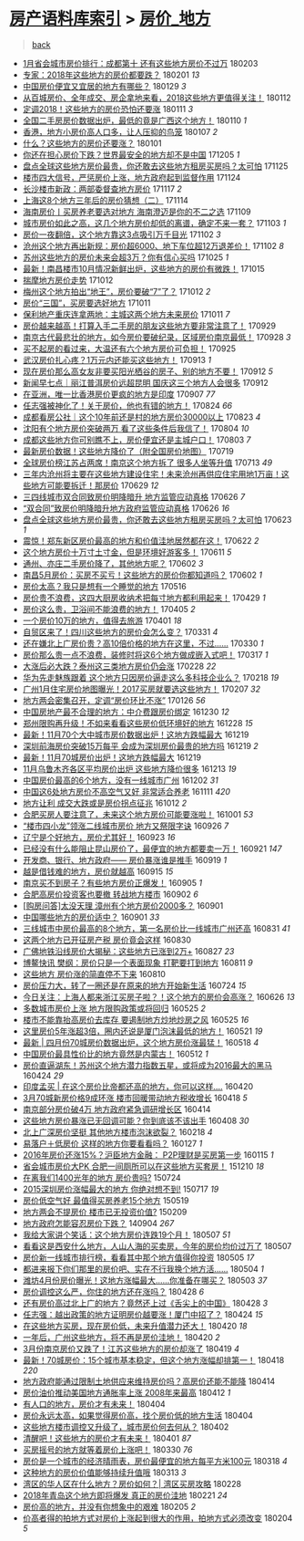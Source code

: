 [房产语料库索引](../../README.md)  > [房价_地方](房价_地方.md)
====
> [back](../README.md)

- [1月省会城市房价排行：成都第十 还有这些地方房价不过万](http://jkwz.applinzi.com/ittc/7065873705995863056.html#1%E6%9C%88%E7%9C%81%E4%BC%9A%E5%9F%8E%E5%B8%82%E6%88%BF%E4%BB%B7%E6%8E%92%E8%A1%8C%EF%BC%9A%E6%88%90%E9%83%BD%E7%AC%AC%E5%8D%81+%E8%BF%98%E6%9C%89%E8%BF%99%E4%BA%9B%E5%9C%B0%E6%96%B9%E6%88%BF%E4%BB%B7%E4%B8%8D%E8%BF%87%E4%B8%87) 180203  
- [专家：2018年这些地方的房价都要跌？](http://jkwz.applinzi.com/ittc/7065078870988817419.html#%E4%B8%93%E5%AE%B6%EF%BC%9A2018%E5%B9%B4%E8%BF%99%E4%BA%9B%E5%9C%B0%E6%96%B9%E7%9A%84%E6%88%BF%E4%BB%B7%E9%83%BD%E8%A6%81%E8%B7%8C%EF%BC%9F) 180201 *13* 
- [中国房价便宜又宜居的地方有哪些？](http://jkwz.applinzi.com/ittc/7064029079152362503.html#%E4%B8%AD%E5%9B%BD%E6%88%BF%E4%BB%B7%E4%BE%BF%E5%AE%9C%E5%8F%88%E5%AE%9C%E5%B1%85%E7%9A%84%E5%9C%B0%E6%96%B9%E6%9C%89%E5%93%AA%E4%BA%9B%EF%BC%9F) 180129 *3* 
- [从百城房价、全年成交、房企拿地来看，2018这些地方更值得关注！](http://jkwz.applinzi.com/ittc/7057750025017230343.html#%E4%BB%8E%E7%99%BE%E5%9F%8E%E6%88%BF%E4%BB%B7%E3%80%81%E5%85%A8%E5%B9%B4%E6%88%90%E4%BA%A4%E3%80%81%E6%88%BF%E4%BC%81%E6%8B%BF%E5%9C%B0%E6%9D%A5%E7%9C%8B%EF%BC%8C2018%E8%BF%99%E4%BA%9B%E5%9C%B0%E6%96%B9%E6%9B%B4%E5%80%BC%E5%BE%97%E5%85%B3%E6%B3%A8%EF%BC%81) 180112  
- [定调2018！这些地方的房价恐怕还要涨](http://jkwz.applinzi.com/ittc/7057341508875715601.html#%E5%AE%9A%E8%B0%832018%EF%BC%81%E8%BF%99%E4%BA%9B%E5%9C%B0%E6%96%B9%E7%9A%84%E6%88%BF%E4%BB%B7%E6%81%90%E6%80%95%E8%BF%98%E8%A6%81%E6%B6%A8) 180111 *3* 
- [全国二手房房价数据出炉，最低的竟是广西这个地方！](http://jkwz.applinzi.com/ittc/7057006952263975946.html#%E5%85%A8%E5%9B%BD%E4%BA%8C%E6%89%8B%E6%88%BF%E6%88%BF%E4%BB%B7%E6%95%B0%E6%8D%AE%E5%87%BA%E7%82%89%EF%BC%8C%E6%9C%80%E4%BD%8E%E7%9A%84%E7%AB%9F%E6%98%AF%E5%B9%BF%E8%A5%BF%E8%BF%99%E4%B8%AA%E5%9C%B0%E6%96%B9%EF%BC%81) 180110 *1* 
- [香港，地方小房价高人口多，让人压抑的鸟笼](http://jkwz.applinzi.com/ittc/7055932961688388624.html#%E9%A6%99%E6%B8%AF%EF%BC%8C%E5%9C%B0%E6%96%B9%E5%B0%8F%E6%88%BF%E4%BB%B7%E9%AB%98%E4%BA%BA%E5%8F%A3%E5%A4%9A%EF%BC%8C%E8%AE%A9%E4%BA%BA%E5%8E%8B%E6%8A%91%E7%9A%84%E9%B8%9F%E7%AC%BC) 180107 *2* 
- [什么？这些地方的房价还要涨？](http://jkwz.applinzi.com/ittc/7053722005713454086.html#%E4%BB%80%E4%B9%88%EF%BC%9F%E8%BF%99%E4%BA%9B%E5%9C%B0%E6%96%B9%E7%9A%84%E6%88%BF%E4%BB%B7%E8%BF%98%E8%A6%81%E6%B6%A8%EF%BC%9F) 180101  
- [你还在担心房价下跌？世界最安全的地方却不是中国](http://jkwz.applinzi.com/ittc/7043631024230106128.html#%E4%BD%A0%E8%BF%98%E5%9C%A8%E6%8B%85%E5%BF%83%E6%88%BF%E4%BB%B7%E4%B8%8B%E8%B7%8C%EF%BC%9F%E4%B8%96%E7%95%8C%E6%9C%80%E5%AE%89%E5%85%A8%E7%9A%84%E5%9C%B0%E6%96%B9%E5%8D%B4%E4%B8%8D%E6%98%AF%E4%B8%AD%E5%9B%BD) 171205 *1* 
- [盘点全球这些地方房价最贵，你还敢去这些地方租房买房吗？太可怕](http://jkwz.applinzi.com/ittc/7039811366741869584.html#%E7%9B%98%E7%82%B9%E5%85%A8%E7%90%83%E8%BF%99%E4%BA%9B%E5%9C%B0%E6%96%B9%E6%88%BF%E4%BB%B7%E6%9C%80%E8%B4%B5%EF%BC%8C%E4%BD%A0%E8%BF%98%E6%95%A2%E5%8E%BB%E8%BF%99%E4%BA%9B%E5%9C%B0%E6%96%B9%E7%A7%9F%E6%88%BF%E4%B9%B0%E6%88%BF%E5%90%97%EF%BC%9F%E5%A4%AA%E5%8F%AF%E6%80%95) 171125  
- [楼市四大信号，严惩房价上涨，地方政府起到监督作用](http://jkwz.applinzi.com/ittc/7039562571932238865.html#%E6%A5%BC%E5%B8%82%E5%9B%9B%E5%A4%A7%E4%BF%A1%E5%8F%B7%EF%BC%8C%E4%B8%A5%E6%83%A9%E6%88%BF%E4%BB%B7%E4%B8%8A%E6%B6%A8%EF%BC%8C%E5%9C%B0%E6%96%B9%E6%94%BF%E5%BA%9C%E8%B5%B7%E5%88%B0%E7%9B%91%E7%9D%A3%E4%BD%9C%E7%94%A8) 171124  
- [长沙楼市新政：两部委督查地方房价](http://jkwz.applinzi.com/ittc/7036895056701686801.html#%E9%95%BF%E6%B2%99%E6%A5%BC%E5%B8%82%E6%96%B0%E6%94%BF%EF%BC%9A%E4%B8%A4%E9%83%A8%E5%A7%94%E7%9D%A3%E6%9F%A5%E5%9C%B0%E6%96%B9%E6%88%BF%E4%BB%B7) 171117 *2* 
- [上海这8个地方三年后的房价猜想（二）](http://jkwz.applinzi.com/ittc/7035779472496788496.html#%E4%B8%8A%E6%B5%B7%E8%BF%998%E4%B8%AA%E5%9C%B0%E6%96%B9%E4%B8%89%E5%B9%B4%E5%90%8E%E7%9A%84%E6%88%BF%E4%BB%B7%E7%8C%9C%E6%83%B3%EF%BC%88%E4%BA%8C%EF%BC%89) 171114  
- [海南房价丨买房养老要选对地方 海南澄迈是你的不二之选](http://jkwz.applinzi.com/ittc/7033868891070137360.html#%E6%B5%B7%E5%8D%97%E6%88%BF%E4%BB%B7%E4%B8%A8%E4%B9%B0%E6%88%BF%E5%85%BB%E8%80%81%E8%A6%81%E9%80%89%E5%AF%B9%E5%9C%B0%E6%96%B9+%E6%B5%B7%E5%8D%97%E6%BE%84%E8%BF%88%E6%98%AF%E4%BD%A0%E7%9A%84%E4%B8%8D%E4%BA%8C%E4%B9%8B%E9%80%89) 171109  
- [城市房价如此之高，这几个地方房价却低的离谱，确定不来一套？](http://jkwz.applinzi.com/ittc/7031641276473148433.html#%E5%9F%8E%E5%B8%82%E6%88%BF%E4%BB%B7%E5%A6%82%E6%AD%A4%E4%B9%8B%E9%AB%98%EF%BC%8C%E8%BF%99%E5%87%A0%E4%B8%AA%E5%9C%B0%E6%96%B9%E6%88%BF%E4%BB%B7%E5%8D%B4%E4%BD%8E%E7%9A%84%E7%A6%BB%E8%B0%B1%EF%BC%8C%E7%A1%AE%E5%AE%9A%E4%B8%8D%E6%9D%A5%E4%B8%80%E5%A5%97%EF%BC%9F) 171103 *1* 
- [房价一夜翻倍，这个地方靠这3点吸引万千目光](http://jkwz.applinzi.com/ittc/7030639726900544528.html#%E6%88%BF%E4%BB%B7%E4%B8%80%E5%A4%9C%E7%BF%BB%E5%80%8D%EF%BC%8C%E8%BF%99%E4%B8%AA%E5%9C%B0%E6%96%B9%E9%9D%A0%E8%BF%993%E7%82%B9%E5%90%B8%E5%BC%95%E4%B8%87%E5%8D%83%E7%9B%AE%E5%85%89) 171102 *3* 
- [沧州这个地方再出新规：房价超6000、地下车位超12万退差价！](http://jkwz.applinzi.com/ittc/7031246582694020113.html#%E6%B2%A7%E5%B7%9E%E8%BF%99%E4%B8%AA%E5%9C%B0%E6%96%B9%E5%86%8D%E5%87%BA%E6%96%B0%E8%A7%84%EF%BC%9A%E6%88%BF%E4%BB%B7%E8%B6%856000%E3%80%81%E5%9C%B0%E4%B8%8B%E8%BD%A6%E4%BD%8D%E8%B6%8512%E4%B8%87%E9%80%80%E5%B7%AE%E4%BB%B7%EF%BC%81) 171102 *8* 
- [苏州这些地方的房价未来会超3万？你有信心买吗](http://jkwz.applinzi.com/ittc/7028345623760339985.html#%E8%8B%8F%E5%B7%9E%E8%BF%99%E4%BA%9B%E5%9C%B0%E6%96%B9%E7%9A%84%E6%88%BF%E4%BB%B7%E6%9C%AA%E6%9D%A5%E4%BC%9A%E8%B6%853%E4%B8%87%EF%BC%9F%E4%BD%A0%E6%9C%89%E4%BF%A1%E5%BF%83%E4%B9%B0%E5%90%97) 171025 *1* 
- [最新！南昌楼市10月情况新鲜出炉，这些地方的房价有微跌！](http://jkwz.applinzi.com/ittc/7024716283168424976.html#%E6%9C%80%E6%96%B0%EF%BC%81%E5%8D%97%E6%98%8C%E6%A5%BC%E5%B8%8210%E6%9C%88%E6%83%85%E5%86%B5%E6%96%B0%E9%B2%9C%E5%87%BA%E7%82%89%EF%BC%8C%E8%BF%99%E4%BA%9B%E5%9C%B0%E6%96%B9%E7%9A%84%E6%88%BF%E4%BB%B7%E6%9C%89%E5%BE%AE%E8%B7%8C%EF%BC%81) 171015  
- [揣摩地方房价走势](http://jkwz.applinzi.com/ittc/7023687768545428496.html#%E6%8F%A3%E6%91%A9%E5%9C%B0%E6%96%B9%E6%88%BF%E4%BB%B7%E8%B5%B0%E5%8A%BF) 171012  
- [梅州这个地方拍出“地王”，房价要破“7”了？](http://jkwz.applinzi.com/ittc/7023468667948499985.html#%E6%A2%85%E5%B7%9E%E8%BF%99%E4%B8%AA%E5%9C%B0%E6%96%B9%E6%8B%8D%E5%87%BA%E2%80%9C%E5%9C%B0%E7%8E%8B%E2%80%9D%EF%BC%8C%E6%88%BF%E4%BB%B7%E8%A6%81%E7%A0%B4%E2%80%9C7%E2%80%9D%E4%BA%86%EF%BC%9F) 171012 *2* 
- [房价“三国”，买房要选好地方](http://jkwz.applinzi.com/ittc/7023196616570438672.html#%E6%88%BF%E4%BB%B7%E2%80%9C%E4%B8%89%E5%9B%BD%E2%80%9D%EF%BC%8C%E4%B9%B0%E6%88%BF%E8%A6%81%E9%80%89%E5%A5%BD%E5%9C%B0%E6%96%B9) 171011  
- [保利地产重庆连拿两地：主城这两个地方未来房价](http://jkwz.applinzi.com/ittc/7023114698109748241.html#%E4%BF%9D%E5%88%A9%E5%9C%B0%E4%BA%A7%E9%87%8D%E5%BA%86%E8%BF%9E%E6%8B%BF%E4%B8%A4%E5%9C%B0%EF%BC%9A%E4%B8%BB%E5%9F%8E%E8%BF%99%E4%B8%A4%E4%B8%AA%E5%9C%B0%E6%96%B9%E6%9C%AA%E6%9D%A5%E6%88%BF%E4%BB%B7) 171011 *7* 
- [房价越来越高！打算入手二手房的朋友这些地方要非常注意了！](http://jkwz.applinzi.com/ittc/7018787252896007185.html#%E6%88%BF%E4%BB%B7%E8%B6%8A%E6%9D%A5%E8%B6%8A%E9%AB%98%EF%BC%81%E6%89%93%E7%AE%97%E5%85%A5%E6%89%8B%E4%BA%8C%E6%89%8B%E6%88%BF%E7%9A%84%E6%9C%8B%E5%8F%8B%E8%BF%99%E4%BA%9B%E5%9C%B0%E6%96%B9%E8%A6%81%E9%9D%9E%E5%B8%B8%E6%B3%A8%E6%84%8F%E4%BA%86%EF%BC%81) 170929  
- [南京古代最悲壮的地方，如今房价要破纪录，区域房价南京最低！](http://jkwz.applinzi.com/ittc/7018300006476547089.html#%E5%8D%97%E4%BA%AC%E5%8F%A4%E4%BB%A3%E6%9C%80%E6%82%B2%E5%A3%AE%E7%9A%84%E5%9C%B0%E6%96%B9%EF%BC%8C%E5%A6%82%E4%BB%8A%E6%88%BF%E4%BB%B7%E8%A6%81%E7%A0%B4%E7%BA%AA%E5%BD%95%EF%BC%8C%E5%8C%BA%E5%9F%9F%E6%88%BF%E4%BB%B7%E5%8D%97%E4%BA%AC%E6%9C%80%E4%BD%8E%EF%BC%81) 170928 *3* 
- [买不起房的看过来，大温还有六个地方房价可负担！](http://jkwz.applinzi.com/ittc/7017203257603261457.html#%E4%B9%B0%E4%B8%8D%E8%B5%B7%E6%88%BF%E7%9A%84%E7%9C%8B%E8%BF%87%E6%9D%A5%EF%BC%8C%E5%A4%A7%E6%B8%A9%E8%BF%98%E6%9C%89%E5%85%AD%E4%B8%AA%E5%9C%B0%E6%96%B9%E6%88%BF%E4%BB%B7%E5%8F%AF%E8%B4%9F%E6%8B%85%EF%BC%81) 170925  
- [武汉房价扎心疼？1万元内还能买这些地方！](http://jkwz.applinzi.com/ittc/7012773742105854736.html#%E6%AD%A6%E6%B1%89%E6%88%BF%E4%BB%B7%E6%89%8E%E5%BF%83%E7%96%BC%EF%BC%9F1%E4%B8%87%E5%85%83%E5%86%85%E8%BF%98%E8%83%BD%E4%B9%B0%E8%BF%99%E4%BA%9B%E5%9C%B0%E6%96%B9%EF%BC%81) 170913 *1* 
- [现在房价那么高女友非要买阳光栖谷的房子、别的地方不要！](http://jkwz.applinzi.com/ittc/7012381606327878672.html#%E7%8E%B0%E5%9C%A8%E6%88%BF%E4%BB%B7%E9%82%A3%E4%B9%88%E9%AB%98%E5%A5%B3%E5%8F%8B%E9%9D%9E%E8%A6%81%E4%B9%B0%E9%98%B3%E5%85%89%E6%A0%96%E8%B0%B7%E7%9A%84%E6%88%BF%E5%AD%90%E3%80%81%E5%88%AB%E7%9A%84%E5%9C%B0%E6%96%B9%E4%B8%8D%E8%A6%81%EF%BC%81) 170912 *5* 
- [新闻早七点｜丽江普洱房价远超昆明 国庆这三个地方人会很多](http://jkwz.applinzi.com/ittc/7012310622530962449.html#%E6%96%B0%E9%97%BB%E6%97%A9%E4%B8%83%E7%82%B9%EF%BD%9C%E4%B8%BD%E6%B1%9F%E6%99%AE%E6%B4%B1%E6%88%BF%E4%BB%B7%E8%BF%9C%E8%B6%85%E6%98%86%E6%98%8E+%E5%9B%BD%E5%BA%86%E8%BF%99%E4%B8%89%E4%B8%AA%E5%9C%B0%E6%96%B9%E4%BA%BA%E4%BC%9A%E5%BE%88%E5%A4%9A) 170912  
- [在亚洲，唯一比香港房价更疯的地方是印度](http://jkwz.applinzi.com/ittc/7010571700620755984.html#%E5%9C%A8%E4%BA%9A%E6%B4%B2%EF%BC%8C%E5%94%AF%E4%B8%80%E6%AF%94%E9%A6%99%E6%B8%AF%E6%88%BF%E4%BB%B7%E6%9B%B4%E7%96%AF%E7%9A%84%E5%9C%B0%E6%96%B9%E6%98%AF%E5%8D%B0%E5%BA%A6) 170907 *77* 
- [任志强被神化了！关于房价，他也有错的地方！](http://jkwz.applinzi.com/ittc/7005290682535904272.html#%E4%BB%BB%E5%BF%97%E5%BC%BA%E8%A2%AB%E7%A5%9E%E5%8C%96%E4%BA%86%EF%BC%81%E5%85%B3%E4%BA%8E%E6%88%BF%E4%BB%B7%EF%BC%8C%E4%BB%96%E4%B9%9F%E6%9C%89%E9%94%99%E7%9A%84%E5%9C%B0%E6%96%B9%EF%BC%81) 170824 *66* 
- [成都看房公社｜这个10年前还是村的地方房价30000以上](http://jkwz.applinzi.com/ittc/7004930833541235728.html#%E6%88%90%E9%83%BD%E7%9C%8B%E6%88%BF%E5%85%AC%E7%A4%BE%EF%BD%9C%E8%BF%99%E4%B8%AA10%E5%B9%B4%E5%89%8D%E8%BF%98%E6%98%AF%E6%9D%91%E7%9A%84%E5%9C%B0%E6%96%B9%E6%88%BF%E4%BB%B730000%E4%BB%A5%E4%B8%8A) 170823 *4* 
- [沈阳有个地方房价突破两万 看了这些条件后我信了！](http://jkwz.applinzi.com/ittc/6997884701011084304.html#%E6%B2%88%E9%98%B3%E6%9C%89%E4%B8%AA%E5%9C%B0%E6%96%B9%E6%88%BF%E4%BB%B7%E7%AA%81%E7%A0%B4%E4%B8%A4%E4%B8%87+%E7%9C%8B%E4%BA%86%E8%BF%99%E4%BA%9B%E6%9D%A1%E4%BB%B6%E5%90%8E%E6%88%91%E4%BF%A1%E4%BA%86%EF%BC%81) 170804 *10* 
- [成都这些地方你可别瞧不上，房价便宜还是主城户口！](http://jkwz.applinzi.com/ittc/6997603836867642384.html#%E6%88%90%E9%83%BD%E8%BF%99%E4%BA%9B%E5%9C%B0%E6%96%B9%E4%BD%A0%E5%8F%AF%E5%88%AB%E7%9E%A7%E4%B8%8D%E4%B8%8A%EF%BC%8C%E6%88%BF%E4%BB%B7%E4%BE%BF%E5%AE%9C%E8%BF%98%E6%98%AF%E4%B8%BB%E5%9F%8E%E6%88%B7%E5%8F%A3%EF%BC%81) 170803 *7* 
- [最新房价数据！这些地方降价了（附全国房价地图）](http://jkwz.applinzi.com/ittc/6992014918805881873.html#%E6%9C%80%E6%96%B0%E6%88%BF%E4%BB%B7%E6%95%B0%E6%8D%AE%EF%BC%81%E8%BF%99%E4%BA%9B%E5%9C%B0%E6%96%B9%E9%99%8D%E4%BB%B7%E4%BA%86%EF%BC%88%E9%99%84%E5%85%A8%E5%9B%BD%E6%88%BF%E4%BB%B7%E5%9C%B0%E5%9B%BE%EF%BC%89) 170719  
- [全球房价榜江苏占两席！南京这个地方拆了 很多人坐等升值](http://jkwz.applinzi.com/ittc/6989706736972596240.html#%E5%85%A8%E7%90%83%E6%88%BF%E4%BB%B7%E6%A6%9C%E6%B1%9F%E8%8B%8F%E5%8D%A0%E4%B8%A4%E5%B8%AD%EF%BC%81%E5%8D%97%E4%BA%AC%E8%BF%99%E4%B8%AA%E5%9C%B0%E6%96%B9%E6%8B%86%E4%BA%86+%E5%BE%88%E5%A4%9A%E4%BA%BA%E5%9D%90%E7%AD%89%E5%8D%87%E5%80%BC) 170713 *49* 
- [三年内沧州将主要在这些地方建设住宅！未来沧州再供应住宅用地1万亩！这些地方可能要拆迁！那房价](http://jkwz.applinzi.com/ittc/6984519130768999428.html#%E4%B8%89%E5%B9%B4%E5%86%85%E6%B2%A7%E5%B7%9E%E5%B0%86%E4%B8%BB%E8%A6%81%E5%9C%A8%E8%BF%99%E4%BA%9B%E5%9C%B0%E6%96%B9%E5%BB%BA%E8%AE%BE%E4%BD%8F%E5%AE%85%EF%BC%81%E6%9C%AA%E6%9D%A5%E6%B2%A7%E5%B7%9E%E5%86%8D%E4%BE%9B%E5%BA%94%E4%BD%8F%E5%AE%85%E7%94%A8%E5%9C%B01%E4%B8%87%E4%BA%A9%EF%BC%81%E8%BF%99%E4%BA%9B%E5%9C%B0%E6%96%B9%E5%8F%AF%E8%83%BD%E8%A6%81%E6%8B%86%E8%BF%81%EF%BC%81%E9%82%A3%E6%88%BF%E4%BB%B7) 170629 *12* 
- [三四线城市双合同致房价明降暗升 地方监管应动真格](http://jkwz.applinzi.com/ittc/6983409344820282372.html#%E4%B8%89%E5%9B%9B%E7%BA%BF%E5%9F%8E%E5%B8%82%E5%8F%8C%E5%90%88%E5%90%8C%E8%87%B4%E6%88%BF%E4%BB%B7%E6%98%8E%E9%99%8D%E6%9A%97%E5%8D%87+%E5%9C%B0%E6%96%B9%E7%9B%91%E7%AE%A1%E5%BA%94%E5%8A%A8%E7%9C%9F%E6%A0%BC) 170626 *7* 
- [“双合同”致房价明降暗升地方政府监管应动真格](http://jkwz.applinzi.com/ittc/6983288659405964292.html#%E2%80%9C%E5%8F%8C%E5%90%88%E5%90%8C%E2%80%9D%E8%87%B4%E6%88%BF%E4%BB%B7%E6%98%8E%E9%99%8D%E6%9A%97%E5%8D%87%E5%9C%B0%E6%96%B9%E6%94%BF%E5%BA%9C%E7%9B%91%E7%AE%A1%E5%BA%94%E5%8A%A8%E7%9C%9F%E6%A0%BC) 170626 *16* 
- [盘点全球这些地方房价最贵，你还敢去这些地方租房买房吗？太可怕](http://jkwz.applinzi.com/ittc/6982390663684293636.html#%E7%9B%98%E7%82%B9%E5%85%A8%E7%90%83%E8%BF%99%E4%BA%9B%E5%9C%B0%E6%96%B9%E6%88%BF%E4%BB%B7%E6%9C%80%E8%B4%B5%EF%BC%8C%E4%BD%A0%E8%BF%98%E6%95%A2%E5%8E%BB%E8%BF%99%E4%BA%9B%E5%9C%B0%E6%96%B9%E7%A7%9F%E6%88%BF%E4%B9%B0%E6%88%BF%E5%90%97%EF%BC%9F%E5%A4%AA%E5%8F%AF%E6%80%95) 170623 *1* 
- [震惊！郑东新区房价最高的地方和价值洼地居然都在这！](http://jkwz.applinzi.com/ittc/6981796322225947653.html#%E9%9C%87%E6%83%8A%EF%BC%81%E9%83%91%E4%B8%9C%E6%96%B0%E5%8C%BA%E6%88%BF%E4%BB%B7%E6%9C%80%E9%AB%98%E7%9A%84%E5%9C%B0%E6%96%B9%E5%92%8C%E4%BB%B7%E5%80%BC%E6%B4%BC%E5%9C%B0%E5%B1%85%E7%84%B6%E9%83%BD%E5%9C%A8%E8%BF%99%EF%BC%81) 170622 *2* 
- [这个地方房价十万寸土寸金，但是环境好游客多！](http://jkwz.applinzi.com/ittc/6977889623224091653.html#%E8%BF%99%E4%B8%AA%E5%9C%B0%E6%96%B9%E6%88%BF%E4%BB%B7%E5%8D%81%E4%B8%87%E5%AF%B8%E5%9C%9F%E5%AF%B8%E9%87%91%EF%BC%8C%E4%BD%86%E6%98%AF%E7%8E%AF%E5%A2%83%E5%A5%BD%E6%B8%B8%E5%AE%A2%E5%A4%9A%EF%BC%81) 170611 *5* 
- [通州、亦庄二手房价降了，其他地方呢？](http://jkwz.applinzi.com/ittc/6974705411977380868.html#%E9%80%9A%E5%B7%9E%E3%80%81%E4%BA%A6%E5%BA%84%E4%BA%8C%E6%89%8B%E6%88%BF%E4%BB%B7%E9%99%8D%E4%BA%86%EF%BC%8C%E5%85%B6%E4%BB%96%E5%9C%B0%E6%96%B9%E5%91%A2%EF%BC%9F) 170602 *3* 
- [南昌5月房价：买房不买亏！这些地方的房价你都知道吗？](http://jkwz.applinzi.com/ittc/6974560086637675525.html#%E5%8D%97%E6%98%8C5%E6%9C%88%E6%88%BF%E4%BB%B7%EF%BC%9A%E4%B9%B0%E6%88%BF%E4%B8%8D%E4%B9%B0%E4%BA%8F%EF%BC%81%E8%BF%99%E4%BA%9B%E5%9C%B0%E6%96%B9%E7%9A%84%E6%88%BF%E4%BB%B7%E4%BD%A0%E9%83%BD%E7%9F%A5%E9%81%93%E5%90%97%EF%BC%9F) 170602 *1* 
- [房价太高？我只是想有一个睡觉的地方](http://jkwz.applinzi.com/ittc/6968290656744113156.html#%E6%88%BF%E4%BB%B7%E5%A4%AA%E9%AB%98%EF%BC%9F%E6%88%91%E5%8F%AA%E6%98%AF%E6%83%B3%E6%9C%89%E4%B8%80%E4%B8%AA%E7%9D%A1%E8%A7%89%E7%9A%84%E5%9C%B0%E6%96%B9) 170516  
- [房价贵不浪费，这四大厨房收纳术把每寸地方都利用起来！](http://jkwz.applinzi.com/ittc/6961878810533299205.html#%E6%88%BF%E4%BB%B7%E8%B4%B5%E4%B8%8D%E6%B5%AA%E8%B4%B9%EF%BC%8C%E8%BF%99%E5%9B%9B%E5%A4%A7%E5%8E%A8%E6%88%BF%E6%94%B6%E7%BA%B3%E6%9C%AF%E6%8A%8A%E6%AF%8F%E5%AF%B8%E5%9C%B0%E6%96%B9%E9%83%BD%E5%88%A9%E7%94%A8%E8%B5%B7%E6%9D%A5%EF%BC%81) 170429 *1* 
- [房价这么贵，卫浴间不能浪费的地方！](http://jkwz.applinzi.com/ittc/6952977841460347908.html#%E6%88%BF%E4%BB%B7%E8%BF%99%E4%B9%88%E8%B4%B5%EF%BC%8C%E5%8D%AB%E6%B5%B4%E9%97%B4%E4%B8%8D%E8%83%BD%E6%B5%AA%E8%B4%B9%E7%9A%84%E5%9C%B0%E6%96%B9%EF%BC%81) 170405 *2* 
- [一个房价10万的地方，值得去旅游](http://jkwz.applinzi.com/ittc/6951551996254487556.html#%E4%B8%80%E4%B8%AA%E6%88%BF%E4%BB%B710%E4%B8%87%E7%9A%84%E5%9C%B0%E6%96%B9%EF%BC%8C%E5%80%BC%E5%BE%97%E5%8E%BB%E6%97%85%E6%B8%B8) 170401 *18* 
- [自贸区来了！四川这些地方的房价会怎么变？](http://jkwz.applinzi.com/ittc/6951309919218304004.html#%E8%87%AA%E8%B4%B8%E5%8C%BA%E6%9D%A5%E4%BA%86%EF%BC%81%E5%9B%9B%E5%B7%9D%E8%BF%99%E4%BA%9B%E5%9C%B0%E6%96%B9%E7%9A%84%E6%88%BF%E4%BB%B7%E4%BC%9A%E6%80%8E%E4%B9%88%E5%8F%98%EF%BC%9F) 170331 *4* 
- [还在嫌北上广房价贵？高10倍价格的地方在这里，不过……](http://jkwz.applinzi.com/ittc/6950827663794111492.html#%E8%BF%98%E5%9C%A8%E5%AB%8C%E5%8C%97%E4%B8%8A%E5%B9%BF%E6%88%BF%E4%BB%B7%E8%B4%B5%EF%BC%9F%E9%AB%9810%E5%80%8D%E4%BB%B7%E6%A0%BC%E7%9A%84%E5%9C%B0%E6%96%B9%E5%9C%A8%E8%BF%99%E9%87%8C%EF%BC%8C%E4%B8%8D%E8%BF%87%E2%80%A6%E2%80%A6) 170330 *1* 
- [房价那么贵一点不浪费，装修时将这6个地方做成嵌入式吧！](http://jkwz.applinzi.com/ittc/6945702496268977157.html#%E6%88%BF%E4%BB%B7%E9%82%A3%E4%B9%88%E8%B4%B5%E4%B8%80%E7%82%B9%E4%B8%8D%E6%B5%AA%E8%B4%B9%EF%BC%8C%E8%A3%85%E4%BF%AE%E6%97%B6%E5%B0%86%E8%BF%996%E4%B8%AA%E5%9C%B0%E6%96%B9%E5%81%9A%E6%88%90%E5%B5%8C%E5%85%A5%E5%BC%8F%E5%90%A7%EF%BC%81) 170317 *1* 
- [大涨后必大跌？泰州这三类地方房价仍会涨](http://jkwz.applinzi.com/ittc/6939728081983112196.html#%E5%A4%A7%E6%B6%A8%E5%90%8E%E5%BF%85%E5%A4%A7%E8%B7%8C%EF%BC%9F%E6%B3%B0%E5%B7%9E%E8%BF%99%E4%B8%89%E7%B1%BB%E5%9C%B0%E6%96%B9%E6%88%BF%E4%BB%B7%E4%BB%8D%E4%BC%9A%E6%B6%A8) 170228 *22* 
- [华为先走魅族跟着 这个地方只因房价逼走这么多科技企业么？](http://jkwz.applinzi.com/ittc/6935986038513337348.html#%E5%8D%8E%E4%B8%BA%E5%85%88%E8%B5%B0%E9%AD%85%E6%97%8F%E8%B7%9F%E7%9D%80+%E8%BF%99%E4%B8%AA%E5%9C%B0%E6%96%B9%E5%8F%AA%E5%9B%A0%E6%88%BF%E4%BB%B7%E9%80%BC%E8%B5%B0%E8%BF%99%E4%B9%88%E5%A4%9A%E7%A7%91%E6%8A%80%E4%BC%81%E4%B8%9A%E4%B9%88%EF%BC%9F) 170218 *19* 
- [广州1月住宅房价地图曝光！2017买房就要选这些地方！](http://jkwz.applinzi.com/ittc/6931979088922412036.html#%E5%B9%BF%E5%B7%9E1%E6%9C%88%E4%BD%8F%E5%AE%85%E6%88%BF%E4%BB%B7%E5%9C%B0%E5%9B%BE%E6%9B%9D%E5%85%89%EF%BC%812017%E4%B9%B0%E6%88%BF%E5%B0%B1%E8%A6%81%E9%80%89%E8%BF%99%E4%BA%9B%E5%9C%B0%E6%96%B9%EF%BC%81) 170207 *32* 
- [地方两会密集召开，定调“房价环比不涨”](http://jkwz.applinzi.com/ittc/6927422025936405509.html#%E5%9C%B0%E6%96%B9%E4%B8%A4%E4%BC%9A%E5%AF%86%E9%9B%86%E5%8F%AC%E5%BC%80%EF%BC%8C%E5%AE%9A%E8%B0%83%E2%80%9C%E6%88%BF%E4%BB%B7%E7%8E%AF%E6%AF%94%E4%B8%8D%E6%B6%A8%E2%80%9D) 170126 *56* 
- [中国房地产最不合理的地方：中介费跟房价绑定](http://jkwz.applinzi.com/ittc/6917384076146508804.html#%E4%B8%AD%E5%9B%BD%E6%88%BF%E5%9C%B0%E4%BA%A7%E6%9C%80%E4%B8%8D%E5%90%88%E7%90%86%E7%9A%84%E5%9C%B0%E6%96%B9%EF%BC%9A%E4%B8%AD%E4%BB%8B%E8%B4%B9%E8%B7%9F%E6%88%BF%E4%BB%B7%E7%BB%91%E5%AE%9A) 161230 *12* 
- [郑州限购再升级！不如来看看这些房价低环境好的地方](http://jkwz.applinzi.com/ittc/6916635744872694788.html#%E9%83%91%E5%B7%9E%E9%99%90%E8%B4%AD%E5%86%8D%E5%8D%87%E7%BA%A7%EF%BC%81%E4%B8%8D%E5%A6%82%E6%9D%A5%E7%9C%8B%E7%9C%8B%E8%BF%99%E4%BA%9B%E6%88%BF%E4%BB%B7%E4%BD%8E%E7%8E%AF%E5%A2%83%E5%A5%BD%E7%9A%84%E5%9C%B0%E6%96%B9) 161228 *15* 
- [最新！11月70个大中城市房价数据出炉！这地方跌幅最大](http://jkwz.applinzi.com/ittc/6913359826515395588.html#%E6%9C%80%E6%96%B0%EF%BC%8111%E6%9C%8870%E4%B8%AA%E5%A4%A7%E4%B8%AD%E5%9F%8E%E5%B8%82%E6%88%BF%E4%BB%B7%E6%95%B0%E6%8D%AE%E5%87%BA%E7%82%89%EF%BC%81%E8%BF%99%E5%9C%B0%E6%96%B9%E8%B7%8C%E5%B9%85%E6%9C%80%E5%A4%A7) 161219  
- [深圳前海房价突破15万每平 会成为深圳房价最贵的地方吗](http://jkwz.applinzi.com/ittc/6913347742926898180.html#%E6%B7%B1%E5%9C%B3%E5%89%8D%E6%B5%B7%E6%88%BF%E4%BB%B7%E7%AA%81%E7%A0%B415%E4%B8%87%E6%AF%8F%E5%B9%B3+%E4%BC%9A%E6%88%90%E4%B8%BA%E6%B7%B1%E5%9C%B3%E6%88%BF%E4%BB%B7%E6%9C%80%E8%B4%B5%E7%9A%84%E5%9C%B0%E6%96%B9%E5%90%97) 161219 *2* 
- [最新！11月70城房价出炉！这地方跌幅最大](http://jkwz.applinzi.com/ittc/6913328191564678149.html#%E6%9C%80%E6%96%B0%EF%BC%8111%E6%9C%8870%E5%9F%8E%E6%88%BF%E4%BB%B7%E5%87%BA%E7%82%89%EF%BC%81%E8%BF%99%E5%9C%B0%E6%96%B9%E8%B7%8C%E5%B9%85%E6%9C%80%E5%A4%A7) 161219  
- [11月乌鲁木齐各区平均房价出炉 这些地方降价很多](http://jkwz.applinzi.com/ittc/6911015771689190404.html#11%E6%9C%88%E4%B9%8C%E9%B2%81%E6%9C%A8%E9%BD%90%E5%90%84%E5%8C%BA%E5%B9%B3%E5%9D%87%E6%88%BF%E4%BB%B7%E5%87%BA%E7%82%89+%E8%BF%99%E4%BA%9B%E5%9C%B0%E6%96%B9%E9%99%8D%E4%BB%B7%E5%BE%88%E5%A4%9A) 161213 *19* 
- [中国房价最高的6个地方，没有一线城市广州](http://jkwz.applinzi.com/ittc/6907147591690486788.html#%E4%B8%AD%E5%9B%BD%E6%88%BF%E4%BB%B7%E6%9C%80%E9%AB%98%E7%9A%846%E4%B8%AA%E5%9C%B0%E6%96%B9%EF%BC%8C%E6%B2%A1%E6%9C%89%E4%B8%80%E7%BA%BF%E5%9F%8E%E5%B8%82%E5%B9%BF%E5%B7%9E) 161202 *31* 
- [中国这6处地方房价不高空气又好 非常适合养老](http://jkwz.applinzi.com/ittc/6899297477772968965.html#%E4%B8%AD%E5%9B%BD%E8%BF%996%E5%A4%84%E5%9C%B0%E6%96%B9%E6%88%BF%E4%BB%B7%E4%B8%8D%E9%AB%98%E7%A9%BA%E6%B0%94%E5%8F%88%E5%A5%BD+%E9%9D%9E%E5%B8%B8%E9%80%82%E5%90%88%E5%85%BB%E8%80%81) 161111 *420* 
- [地方让利 成交大跌或是房价拐点征兆](http://jkwz.applinzi.com/ittc/6887762246737855492.html#%E5%9C%B0%E6%96%B9%E8%AE%A9%E5%88%A9+%E6%88%90%E4%BA%A4%E5%A4%A7%E8%B7%8C%E6%88%96%E6%98%AF%E6%88%BF%E4%BB%B7%E6%8B%90%E7%82%B9%E5%BE%81%E5%85%86) 161012 *2* 
- [合肥买房人要注意了，未来这个地方房价可能要涨啦！](http://jkwz.applinzi.com/ittc/6883806720647758853.html#%E5%90%88%E8%82%A5%E4%B9%B0%E6%88%BF%E4%BA%BA%E8%A6%81%E6%B3%A8%E6%84%8F%E4%BA%86%EF%BC%8C%E6%9C%AA%E6%9D%A5%E8%BF%99%E4%B8%AA%E5%9C%B0%E6%96%B9%E6%88%BF%E4%BB%B7%E5%8F%AF%E8%83%BD%E8%A6%81%E6%B6%A8%E5%95%A6%EF%BC%81) 161001 *53* 
- [“楼市四小龙”领涨二线城市房价 地方又祭限字诀](http://jkwz.applinzi.com/ittc/6882197326206075908.html#%E2%80%9C%E6%A5%BC%E5%B8%82%E5%9B%9B%E5%B0%8F%E9%BE%99%E2%80%9D%E9%A2%86%E6%B6%A8%E4%BA%8C%E7%BA%BF%E5%9F%8E%E5%B8%82%E6%88%BF%E4%BB%B7+%E5%9C%B0%E6%96%B9%E5%8F%88%E7%A5%AD%E9%99%90%E5%AD%97%E8%AF%80) 160926 *7* 
- [辽宁是个好地方，房价尤其好！](http://jkwz.applinzi.com/ittc/6881189438532617220.html#%E8%BE%BD%E5%AE%81%E6%98%AF%E4%B8%AA%E5%A5%BD%E5%9C%B0%E6%96%B9%EF%BC%8C%E6%88%BF%E4%BB%B7%E5%B0%A4%E5%85%B6%E5%A5%BD%EF%BC%81) 160923 *16* 
- [已经没有什么能阻止昆山房价了，最便宜的地方都要卖一万！](http://jkwz.applinzi.com/ittc/6880341239966204933.html#%E5%B7%B2%E7%BB%8F%E6%B2%A1%E6%9C%89%E4%BB%80%E4%B9%88%E8%83%BD%E9%98%BB%E6%AD%A2%E6%98%86%E5%B1%B1%E6%88%BF%E4%BB%B7%E4%BA%86%EF%BC%8C%E6%9C%80%E4%BE%BF%E5%AE%9C%E7%9A%84%E5%9C%B0%E6%96%B9%E9%83%BD%E8%A6%81%E5%8D%96%E4%B8%80%E4%B8%87%EF%BC%81) 160921 *147* 
- [开发商、银行、地方政府—— 房价暴涨谁是推手](http://jkwz.applinzi.com/ittc/6879354696946418693.html#%E5%BC%80%E5%8F%91%E5%95%86%E3%80%81%E9%93%B6%E8%A1%8C%E3%80%81%E5%9C%B0%E6%96%B9%E6%94%BF%E5%BA%9C%E2%80%94%E2%80%94+%E6%88%BF%E4%BB%B7%E6%9A%B4%E6%B6%A8%E8%B0%81%E6%98%AF%E6%8E%A8%E6%89%8B) 160919 *1* 
- [越是借钱难的地方，房价就越高](http://jkwz.applinzi.com/ittc/6877982133833958404.html#%E8%B6%8A%E6%98%AF%E5%80%9F%E9%92%B1%E9%9A%BE%E7%9A%84%E5%9C%B0%E6%96%B9%EF%BC%8C%E6%88%BF%E4%BB%B7%E5%B0%B1%E8%B6%8A%E9%AB%98) 160915 *15* 
- [南京买不到房子？有些地方房价正爆发！](http://jkwz.applinzi.com/ittc/6874494607483732996.html#%E5%8D%97%E4%BA%AC%E4%B9%B0%E4%B8%8D%E5%88%B0%E6%88%BF%E5%AD%90%EF%BC%9F%E6%9C%89%E4%BA%9B%E5%9C%B0%E6%96%B9%E6%88%BF%E4%BB%B7%E6%AD%A3%E7%88%86%E5%8F%91%EF%BC%81) 160905 *1* 
- [合肥高房价投资客也要撤 转战地方楼市](http://jkwz.applinzi.com/ittc/6873183836128674820.html#%E5%90%88%E8%82%A5%E9%AB%98%E6%88%BF%E4%BB%B7%E6%8A%95%E8%B5%84%E5%AE%A2%E4%B9%9F%E8%A6%81%E6%92%A4+%E8%BD%AC%E6%88%98%E5%9C%B0%E6%96%B9%E6%A5%BC%E5%B8%82) 160902 *6* 
- [[购房问答]太没天理 漳州有个地方房价2000多？](http://jkwz.applinzi.com/ittc/6872887890765415428.html#%5B%E8%B4%AD%E6%88%BF%E9%97%AE%E7%AD%94%5D%E5%A4%AA%E6%B2%A1%E5%A4%A9%E7%90%86+%E6%BC%B3%E5%B7%9E%E6%9C%89%E4%B8%AA%E5%9C%B0%E6%96%B9%E6%88%BF%E4%BB%B72000%E5%A4%9A%EF%BC%9F) 160901  
- [中国哪些地方的房价适中？](http://jkwz.applinzi.com/ittc/6872534245679039492.html#%E4%B8%AD%E5%9B%BD%E5%93%AA%E4%BA%9B%E5%9C%B0%E6%96%B9%E7%9A%84%E6%88%BF%E4%BB%B7%E9%80%82%E4%B8%AD%EF%BC%9F) 160901 *33* 
- [三线城市中房价最高的8个地方，第一名房价比一线城市广州还高](http://jkwz.applinzi.com/ittc/6872533553430135813.html#%E4%B8%89%E7%BA%BF%E5%9F%8E%E5%B8%82%E4%B8%AD%E6%88%BF%E4%BB%B7%E6%9C%80%E9%AB%98%E7%9A%848%E4%B8%AA%E5%9C%B0%E6%96%B9%EF%BC%8C%E7%AC%AC%E4%B8%80%E5%90%8D%E6%88%BF%E4%BB%B7%E6%AF%94%E4%B8%80%E7%BA%BF%E5%9F%8E%E5%B8%82%E5%B9%BF%E5%B7%9E%E8%BF%98%E9%AB%98) 160831 *41* 
- [这两个地方已开征房产税 房价竟会这样](http://jkwz.applinzi.com/ittc/6872158627665806341.html#%E8%BF%99%E4%B8%A4%E4%B8%AA%E5%9C%B0%E6%96%B9%E5%B7%B2%E5%BC%80%E5%BE%81%E6%88%BF%E4%BA%A7%E7%A8%8E+%E6%88%BF%E4%BB%B7%E7%AB%9F%E4%BC%9A%E8%BF%99%E6%A0%B7) 160830  
- [广佛地铁沿线房价大揭秘：这些地方已涨到2万+](http://jkwz.applinzi.com/ittc/6870974923924833284.html#%E5%B9%BF%E4%BD%9B%E5%9C%B0%E9%93%81%E6%B2%BF%E7%BA%BF%E6%88%BF%E4%BB%B7%E5%A4%A7%E6%8F%AD%E7%A7%98%EF%BC%9A%E8%BF%99%E4%BA%9B%E5%9C%B0%E6%96%B9%E5%B7%B2%E6%B6%A8%E5%88%B02%E4%B8%87%2B) 160827 *23* 
- [博鳌快讯 樊纲：房价只是一个表面现象 打靶要打到地方](http://jkwz.applinzi.com/ittc/6865100458082960389.html#%E5%8D%9A%E9%B3%8C%E5%BF%AB%E8%AE%AF+%E6%A8%8A%E7%BA%B2%EF%BC%9A%E6%88%BF%E4%BB%B7%E5%8F%AA%E6%98%AF%E4%B8%80%E4%B8%AA%E8%A1%A8%E9%9D%A2%E7%8E%B0%E8%B1%A1+%E6%89%93%E9%9D%B6%E8%A6%81%E6%89%93%E5%88%B0%E5%9C%B0%E6%96%B9) 160811 *9* 
- [这些地方 房价涨的简直停不下来](http://jkwz.applinzi.com/ittc/6864701047934813188.html#%E8%BF%99%E4%BA%9B%E5%9C%B0%E6%96%B9+%E6%88%BF%E4%BB%B7%E6%B6%A8%E7%9A%84%E7%AE%80%E7%9B%B4%E5%81%9C%E4%B8%8D%E4%B8%8B%E6%9D%A5) 160810  
- [房价压力大，转了一圈还是在原来的地方开始新生活](http://jkwz.applinzi.com/ittc/6858508307718996996.html#%E6%88%BF%E4%BB%B7%E5%8E%8B%E5%8A%9B%E5%A4%A7%EF%BC%8C%E8%BD%AC%E4%BA%86%E4%B8%80%E5%9C%88%E8%BF%98%E6%98%AF%E5%9C%A8%E5%8E%9F%E6%9D%A5%E7%9A%84%E5%9C%B0%E6%96%B9%E5%BC%80%E5%A7%8B%E6%96%B0%E7%94%9F%E6%B4%BB) 160724 *15* 
- [今日关注：上海人都来浙江买房子啦？！这个地方的房价会高涨？](http://jkwz.applinzi.com/ittc/6848084880499672069.html#%E4%BB%8A%E6%97%A5%E5%85%B3%E6%B3%A8%EF%BC%9A%E4%B8%8A%E6%B5%B7%E4%BA%BA%E9%83%BD%E6%9D%A5%E6%B5%99%E6%B1%9F%E4%B9%B0%E6%88%BF%E5%AD%90%E5%95%A6%EF%BC%9F%EF%BC%81%E8%BF%99%E4%B8%AA%E5%9C%B0%E6%96%B9%E7%9A%84%E6%88%BF%E4%BB%B7%E4%BC%9A%E9%AB%98%E6%B6%A8%EF%BC%9F) 160626 *13* 
- [多数城市房价上涨 地方限购政策或将回归](http://jkwz.applinzi.com/ittc/6836169755928822788.html#%E5%A4%9A%E6%95%B0%E5%9F%8E%E5%B8%82%E6%88%BF%E4%BB%B7%E4%B8%8A%E6%B6%A8+%E5%9C%B0%E6%96%B9%E9%99%90%E8%B4%AD%E6%94%BF%E7%AD%96%E6%88%96%E5%B0%86%E5%9B%9E%E5%BD%92) 160525 *2* 
- [楼市不能靠抬高房价去库存 要遏制地方炒地炒房之风](http://jkwz.applinzi.com/ittc/6836047150173389828.html#%E6%A5%BC%E5%B8%82%E4%B8%8D%E8%83%BD%E9%9D%A0%E6%8A%AC%E9%AB%98%E6%88%BF%E4%BB%B7%E5%8E%BB%E5%BA%93%E5%AD%98+%E8%A6%81%E9%81%8F%E5%88%B6%E5%9C%B0%E6%96%B9%E7%82%92%E5%9C%B0%E7%82%92%E6%88%BF%E4%B9%8B%E9%A3%8E) 160525 *16* 
- [这里房价5年涨超3倍，圈内还说是厦门泡沫最低的地方！](http://jkwz.applinzi.com/ittc/6834640199338165252.html#%E8%BF%99%E9%87%8C%E6%88%BF%E4%BB%B75%E5%B9%B4%E6%B6%A8%E8%B6%853%E5%80%8D%EF%BC%8C%E5%9C%88%E5%86%85%E8%BF%98%E8%AF%B4%E6%98%AF%E5%8E%A6%E9%97%A8%E6%B3%A1%E6%B2%AB%E6%9C%80%E4%BD%8E%E7%9A%84%E5%9C%B0%E6%96%B9%EF%BC%81) 160521 *19* 
- [最新 | 四月份70城房价数据出炉，这个地方房价涨最猛！](http://jkwz.applinzi.com/ittc/6833595160642192388.html#%E6%9C%80%E6%96%B0+%7C+%E5%9B%9B%E6%9C%88%E4%BB%BD70%E5%9F%8E%E6%88%BF%E4%BB%B7%E6%95%B0%E6%8D%AE%E5%87%BA%E7%82%89%EF%BC%8C%E8%BF%99%E4%B8%AA%E5%9C%B0%E6%96%B9%E6%88%BF%E4%BB%B7%E6%B6%A8%E6%9C%80%E7%8C%9B%EF%BC%81) 160518 *4* 
- [中国房价最具性价比的地方竟然是内蒙古！](http://jkwz.applinzi.com/ittc/6831375098711639045.html#%E4%B8%AD%E5%9B%BD%E6%88%BF%E4%BB%B7%E6%9C%80%E5%85%B7%E6%80%A7%E4%BB%B7%E6%AF%94%E7%9A%84%E5%9C%B0%E6%96%B9%E7%AB%9F%E7%84%B6%E6%98%AF%E5%86%85%E8%92%99%E5%8F%A4%EF%BC%81) 160512 *1* 
- [房价直逼湖东！苏州这个地方潜力指数五星，或将成为2016最大的黑马](http://jkwz.applinzi.com/ittc/6824785484110627845.html#%E6%88%BF%E4%BB%B7%E7%9B%B4%E9%80%BC%E6%B9%96%E4%B8%9C%EF%BC%81%E8%8B%8F%E5%B7%9E%E8%BF%99%E4%B8%AA%E5%9C%B0%E6%96%B9%E6%BD%9C%E5%8A%9B%E6%8C%87%E6%95%B0%E4%BA%94%E6%98%9F%EF%BC%8C%E6%88%96%E5%B0%86%E6%88%90%E4%B8%BA2016%E6%9C%80%E5%A4%A7%E7%9A%84%E9%BB%91%E9%A9%AC) 160424 *29* 
- [印度孟买 | 在这个房价比帝都还高的地方，你可以这样....](http://jkwz.applinzi.com/ittc/6823109219897050116.html#%E5%8D%B0%E5%BA%A6%E5%AD%9F%E4%B9%B0+%7C+%E5%9C%A8%E8%BF%99%E4%B8%AA%E6%88%BF%E4%BB%B7%E6%AF%94%E5%B8%9D%E9%83%BD%E8%BF%98%E9%AB%98%E7%9A%84%E5%9C%B0%E6%96%B9%EF%BC%8C%E4%BD%A0%E5%8F%AF%E4%BB%A5%E8%BF%99%E6%A0%B7....) 160420  
- [3月70城新房价格9成环涨 楼市回暖带动地方税收增长](http://jkwz.applinzi.com/ittc/6822456456808760324.html#3%E6%9C%8870%E5%9F%8E%E6%96%B0%E6%88%BF%E4%BB%B7%E6%A0%BC9%E6%88%90%E7%8E%AF%E6%B6%A8+%E6%A5%BC%E5%B8%82%E5%9B%9E%E6%9A%96%E5%B8%A6%E5%8A%A8%E5%9C%B0%E6%96%B9%E7%A8%8E%E6%94%B6%E5%A2%9E%E9%95%BF) 160418 *5* 
- [南京部分房价破4万 地方政府紧急调研增长区](http://jkwz.applinzi.com/ittc/6820954029517440005.html#%E5%8D%97%E4%BA%AC%E9%83%A8%E5%88%86%E6%88%BF%E4%BB%B7%E7%A0%B44%E4%B8%87+%E5%9C%B0%E6%96%B9%E6%94%BF%E5%BA%9C%E7%B4%A7%E6%80%A5%E8%B0%83%E7%A0%94%E5%A2%9E%E9%95%BF%E5%8C%BA) 160414  
- [这些地方房价暴涨已无回调可能？你到底该不该出手](http://jkwz.applinzi.com/ittc/6818790667568284677.html#%E8%BF%99%E4%BA%9B%E5%9C%B0%E6%96%B9%E6%88%BF%E4%BB%B7%E6%9A%B4%E6%B6%A8%E5%B7%B2%E6%97%A0%E5%9B%9E%E8%B0%83%E5%8F%AF%E8%83%BD%EF%BC%9F%E4%BD%A0%E5%88%B0%E5%BA%95%E8%AF%A5%E4%B8%8D%E8%AF%A5%E5%87%BA%E6%89%8B) 160408 *30* 
- [北上广深房价坚挺 其他地方楼市泡沫欲裂？](http://jkwz.applinzi.com/ittc/6800179553028801541.html#%E5%8C%97%E4%B8%8A%E5%B9%BF%E6%B7%B1%E6%88%BF%E4%BB%B7%E5%9D%9A%E6%8C%BA+%E5%85%B6%E4%BB%96%E5%9C%B0%E6%96%B9%E6%A5%BC%E5%B8%82%E6%B3%A1%E6%B2%AB%E6%AC%B2%E8%A3%82%EF%BC%9F) 160218 *4* 
- [易落户＋低房价 这样的地方你要看看吗？](http://jkwz.applinzi.com/ittc/6792043218791302148.html#%E6%98%93%E8%90%BD%E6%88%B7%EF%BC%8B%E4%BD%8E%E6%88%BF%E4%BB%B7+%E8%BF%99%E6%A0%B7%E7%9A%84%E5%9C%B0%E6%96%B9%E4%BD%A0%E8%A6%81%E7%9C%8B%E7%9C%8B%E5%90%97%EF%BC%9F) 160127 *1* 
- [2016年房价还涨15%？沪臣地方金融： P2P理财是买房第一步](http://jkwz.applinzi.com/ittc/6787506509340738564.html#2016%E5%B9%B4%E6%88%BF%E4%BB%B7%E8%BF%98%E6%B6%A815%25%EF%BC%9F%E6%B2%AA%E8%87%A3%E5%9C%B0%E6%96%B9%E9%87%91%E8%9E%8D%EF%BC%9A+P2P%E7%90%86%E8%B4%A2%E6%98%AF%E4%B9%B0%E6%88%BF%E7%AC%AC%E4%B8%80%E6%AD%A5) 160115 *1* 
- [省会城市房价大PK 合肥一间厕所可以在这些地方买套房！](http://jkwz.applinzi.com/ittc/6774221181628711940.html#%E7%9C%81%E4%BC%9A%E5%9F%8E%E5%B8%82%E6%88%BF%E4%BB%B7%E5%A4%A7PK+%E5%90%88%E8%82%A5%E4%B8%80%E9%97%B4%E5%8E%95%E6%89%80%E5%8F%AF%E4%BB%A5%E5%9C%A8%E8%BF%99%E4%BA%9B%E5%9C%B0%E6%96%B9%E4%B9%B0%E5%A5%97%E6%88%BF%EF%BC%81) 151210 *18* 
- [在离我们1400光年的地方 房价贵吗?](http://jkwz.applinzi.com/ittc/547650611432688196.html#%E5%9C%A8%E7%A6%BB%E6%88%91%E4%BB%AC1400%E5%85%89%E5%B9%B4%E7%9A%84%E5%9C%B0%E6%96%B9+%E6%88%BF%E4%BB%B7%E8%B4%B5%E5%90%97%3F) 150724  
- [2015深圳房价涨幅最大的地方 你绝对想不到!](http://jkwz.applinzi.com/ittc/547650615082019679.html#2015%E6%B7%B1%E5%9C%B3%E6%88%BF%E4%BB%B7%E6%B6%A8%E5%B9%85%E6%9C%80%E5%A4%A7%E7%9A%84%E5%9C%B0%E6%96%B9+%E4%BD%A0%E7%BB%9D%E5%AF%B9%E6%83%B3%E4%B8%8D%E5%88%B0%21) 150717 *19* 
- [房价低空气好 最值得买房养老15个地方](http://jkwz.applinzi.com/ittc/547650611419114664.html#%E6%88%BF%E4%BB%B7%E4%BD%8E%E7%A9%BA%E6%B0%94%E5%A5%BD+%E6%9C%80%E5%80%BC%E5%BE%97%E4%B9%B0%E6%88%BF%E5%85%BB%E8%80%8115%E4%B8%AA%E5%9C%B0%E6%96%B9) 150519  
- [地方两会不提房价 楼市已无投资价值?](http://jkwz.applinzi.com/ittc/547650611392585379.html#%E5%9C%B0%E6%96%B9%E4%B8%A4%E4%BC%9A%E4%B8%8D%E6%8F%90%E6%88%BF%E4%BB%B7+%E6%A5%BC%E5%B8%82%E5%B7%B2%E6%97%A0%E6%8A%95%E8%B5%84%E4%BB%B7%E5%80%BC%3F) 150209  
- [地方政府怎能容忍房价下跌？](http://jkwz.applinzi.com/ittc/547650611372851895.html#%E5%9C%B0%E6%96%B9%E6%94%BF%E5%BA%9C%E6%80%8E%E8%83%BD%E5%AE%B9%E5%BF%8D%E6%88%BF%E4%BB%B7%E4%B8%8B%E8%B7%8C%EF%BC%9F) 140904 *267* 
- [我给大家讲个笑话：这个地方房价连跌19个月！](http://jkwz.applinzi.com/ittc/7100428824519115782.html#%E6%88%91%E7%BB%99%E5%A4%A7%E5%AE%B6%E8%AE%B2%E4%B8%AA%E7%AC%91%E8%AF%9D%EF%BC%9A%E8%BF%99%E4%B8%AA%E5%9C%B0%E6%96%B9%E6%88%BF%E4%BB%B7%E8%BF%9E%E8%B7%8C19%E4%B8%AA%E6%9C%88%EF%BC%81) 180507 *51* 
- [看看这是西安什么地方，人山人海的买卖房，今年的房价均价过万了](http://jkwz.applinzi.com/ittc/7100352810518578186.html#%E7%9C%8B%E7%9C%8B%E8%BF%99%E6%98%AF%E8%A5%BF%E5%AE%89%E4%BB%80%E4%B9%88%E5%9C%B0%E6%96%B9%EF%BC%8C%E4%BA%BA%E5%B1%B1%E4%BA%BA%E6%B5%B7%E7%9A%84%E4%B9%B0%E5%8D%96%E6%88%BF%EF%BC%8C%E4%BB%8A%E5%B9%B4%E7%9A%84%E6%88%BF%E4%BB%B7%E5%9D%87%E4%BB%B7%E8%BF%87%E4%B8%87%E4%BA%86) 180507  
- [房价新一线城市排行榜，看看其中那个地方值得你投资](http://jkwz.applinzi.com/ittc/7099592510714414086.html#%E6%88%BF%E4%BB%B7%E6%96%B0%E4%B8%80%E7%BA%BF%E5%9F%8E%E5%B8%82%E6%8E%92%E8%A1%8C%E6%A6%9C%EF%BC%8C%E7%9C%8B%E7%9C%8B%E5%85%B6%E4%B8%AD%E9%82%A3%E4%B8%AA%E5%9C%B0%E6%96%B9%E5%80%BC%E5%BE%97%E4%BD%A0%E6%8A%95%E8%B5%84) 180505 *17* 
- [都进来报下你们那里的房价吧、实在不行我换个地方活……](http://jkwz.applinzi.com/ittc/7099197713843487751.html#%E9%83%BD%E8%BF%9B%E6%9D%A5%E6%8A%A5%E4%B8%8B%E4%BD%A0%E4%BB%AC%E9%82%A3%E9%87%8C%E7%9A%84%E6%88%BF%E4%BB%B7%E5%90%A7%E3%80%81%E5%AE%9E%E5%9C%A8%E4%B8%8D%E8%A1%8C%E6%88%91%E6%8D%A2%E4%B8%AA%E5%9C%B0%E6%96%B9%E6%B4%BB%E2%80%A6%E2%80%A6) 180504 *1* 
- [潍坊4月份房价曝光！这地方涨幅最大……你准备在哪买？](http://jkwz.applinzi.com/ittc/7098951999892751367.html#%E6%BD%8D%E5%9D%8A4%E6%9C%88%E4%BB%BD%E6%88%BF%E4%BB%B7%E6%9B%9D%E5%85%89%EF%BC%81%E8%BF%99%E5%9C%B0%E6%96%B9%E6%B6%A8%E5%B9%85%E6%9C%80%E5%A4%A7%E2%80%A6%E2%80%A6%E4%BD%A0%E5%87%86%E5%A4%87%E5%9C%A8%E5%93%AA%E4%B9%B0%EF%BC%9F) 180503 *37* 
- [房价调控这么严，你住的地方还在涨吗？](http://jkwz.applinzi.com/ittc/7095946352922199050.html#%E6%88%BF%E4%BB%B7%E8%B0%83%E6%8E%A7%E8%BF%99%E4%B9%88%E4%B8%A5%EF%BC%8C%E4%BD%A0%E4%BD%8F%E7%9A%84%E5%9C%B0%E6%96%B9%E8%BF%98%E5%9C%A8%E6%B6%A8%E5%90%97%EF%BC%9F) 180428 *6* 
- [还有房价高过北上广的地方？竟然还上过《舌尖上的中国》](http://jkwz.applinzi.com/ittc/7096950987644470288.html#%E8%BF%98%E6%9C%89%E6%88%BF%E4%BB%B7%E9%AB%98%E8%BF%87%E5%8C%97%E4%B8%8A%E5%B9%BF%E7%9A%84%E5%9C%B0%E6%96%B9%EF%BC%9F%E7%AB%9F%E7%84%B6%E8%BF%98%E4%B8%8A%E8%BF%87%E3%80%8A%E8%88%8C%E5%B0%96%E4%B8%8A%E7%9A%84%E4%B8%AD%E5%9B%BD%E3%80%8B) 180428 *3* 
- [任志强：越出政策的地方证明房价越要涨！厦门中招了？](http://jkwz.applinzi.com/ittc/7095457242935723018.html#%E4%BB%BB%E5%BF%97%E5%BC%BA%EF%BC%9A%E8%B6%8A%E5%87%BA%E6%94%BF%E7%AD%96%E7%9A%84%E5%9C%B0%E6%96%B9%E8%AF%81%E6%98%8E%E6%88%BF%E4%BB%B7%E8%B6%8A%E8%A6%81%E6%B6%A8%EF%BC%81%E5%8E%A6%E9%97%A8%E4%B8%AD%E6%8B%9B%E4%BA%86%EF%BC%9F) 180424 *15* 
- [在这些地方买房，现在房价低，未来升值潜力还大！](http://jkwz.applinzi.com/ittc/7094107731739018257.html#%E5%9C%A8%E8%BF%99%E4%BA%9B%E5%9C%B0%E6%96%B9%E4%B9%B0%E6%88%BF%EF%BC%8C%E7%8E%B0%E5%9C%A8%E6%88%BF%E4%BB%B7%E4%BD%8E%EF%BC%8C%E6%9C%AA%E6%9D%A5%E5%8D%87%E5%80%BC%E6%BD%9C%E5%8A%9B%E8%BF%98%E5%A4%A7%EF%BC%81) 180420 *18* 
- [一年后，广州这些地方，将不再是房价洼地！](http://jkwz.applinzi.com/ittc/7094078849040253969.html#%E4%B8%80%E5%B9%B4%E5%90%8E%EF%BC%8C%E5%B9%BF%E5%B7%9E%E8%BF%99%E4%BA%9B%E5%9C%B0%E6%96%B9%EF%BC%8C%E5%B0%86%E4%B8%8D%E5%86%8D%E6%98%AF%E6%88%BF%E4%BB%B7%E6%B4%BC%E5%9C%B0%EF%BC%81) 180420 *2* 
- [3月份南京房价又跌了！江苏这些地方的房价却涨了](http://jkwz.applinzi.com/ittc/7093712335543993351.html#3%E6%9C%88%E4%BB%BD%E5%8D%97%E4%BA%AC%E6%88%BF%E4%BB%B7%E5%8F%88%E8%B7%8C%E4%BA%86%EF%BC%81%E6%B1%9F%E8%8B%8F%E8%BF%99%E4%BA%9B%E5%9C%B0%E6%96%B9%E7%9A%84%E6%88%BF%E4%BB%B7%E5%8D%B4%E6%B6%A8%E4%BA%86) 180419 *4* 
- [最新！70城房价：15个城市基本稳定，但这个地方涨幅却排第一！](http://jkwz.applinzi.com/ittc/7093317012229194758.html#%E6%9C%80%E6%96%B0%EF%BC%8170%E5%9F%8E%E6%88%BF%E4%BB%B7%EF%BC%9A15%E4%B8%AA%E5%9F%8E%E5%B8%82%E5%9F%BA%E6%9C%AC%E7%A8%B3%E5%AE%9A%EF%BC%8C%E4%BD%86%E8%BF%99%E4%B8%AA%E5%9C%B0%E6%96%B9%E6%B6%A8%E5%B9%85%E5%8D%B4%E6%8E%92%E7%AC%AC%E4%B8%80%EF%BC%81) 180418 *220* 
- [地方政府能通过限制土地供应来维持房价吗？高房价还能不能降](http://jkwz.applinzi.com/ittc/7091921300711015441.html#%E5%9C%B0%E6%96%B9%E6%94%BF%E5%BA%9C%E8%83%BD%E9%80%9A%E8%BF%87%E9%99%90%E5%88%B6%E5%9C%9F%E5%9C%B0%E4%BE%9B%E5%BA%94%E6%9D%A5%E7%BB%B4%E6%8C%81%E6%88%BF%E4%BB%B7%E5%90%97%EF%BC%9F%E9%AB%98%E6%88%BF%E4%BB%B7%E8%BF%98%E8%83%BD%E4%B8%8D%E8%83%BD%E9%99%8D) 180414  
- [房价油价推动美国地方通胀率上涨 2008年来最高](http://jkwz.applinzi.com/ittc/7091135236031382538.html#%E6%88%BF%E4%BB%B7%E6%B2%B9%E4%BB%B7%E6%8E%A8%E5%8A%A8%E7%BE%8E%E5%9B%BD%E5%9C%B0%E6%96%B9%E9%80%9A%E8%83%80%E7%8E%87%E4%B8%8A%E6%B6%A8+2008%E5%B9%B4%E6%9D%A5%E6%9C%80%E9%AB%98) 180412 *1* 
- [有人口的地方，房价才有未来！](http://jkwz.applinzi.com/ittc/7088163617537262599.html#%E6%9C%89%E4%BA%BA%E5%8F%A3%E7%9A%84%E5%9C%B0%E6%96%B9%EF%BC%8C%E6%88%BF%E4%BB%B7%E6%89%8D%E6%9C%89%E6%9C%AA%E6%9D%A5%EF%BC%81) 180404  
- [房价永远太高，如果觉得房价高，找个房价低的地方生活](http://jkwz.applinzi.com/ittc/7087862792231322634.html#%E6%88%BF%E4%BB%B7%E6%B0%B8%E8%BF%9C%E5%A4%AA%E9%AB%98%EF%BC%8C%E5%A6%82%E6%9E%9C%E8%A7%89%E5%BE%97%E6%88%BF%E4%BB%B7%E9%AB%98%EF%BC%8C%E6%89%BE%E4%B8%AA%E6%88%BF%E4%BB%B7%E4%BD%8E%E7%9A%84%E5%9C%B0%E6%96%B9%E7%94%9F%E6%B4%BB) 180404  
- [这些地方楼市调控又升级了，城市房价何去何从？](http://jkwz.applinzi.com/ittc/7087443922215502854.html#%E8%BF%99%E4%BA%9B%E5%9C%B0%E6%96%B9%E6%A5%BC%E5%B8%82%E8%B0%83%E6%8E%A7%E5%8F%88%E5%8D%87%E7%BA%A7%E4%BA%86%EF%BC%8C%E5%9F%8E%E5%B8%82%E6%88%BF%E4%BB%B7%E4%BD%95%E5%8E%BB%E4%BD%95%E4%BB%8E%EF%BC%9F) 180402  
- [清醒吧！这些地方的房价才有未来！](http://jkwz.applinzi.com/ittc/7087041016337269766.html#%E6%B8%85%E9%86%92%E5%90%A7%EF%BC%81%E8%BF%99%E4%BA%9B%E5%9C%B0%E6%96%B9%E7%9A%84%E6%88%BF%E4%BB%B7%E6%89%8D%E6%9C%89%E6%9C%AA%E6%9D%A5%EF%BC%81) 180401 *87* 
- [买房摇号的地方就等着房价上涨吧！](http://jkwz.applinzi.com/ittc/7086193395649479687.html#%E4%B9%B0%E6%88%BF%E6%91%87%E5%8F%B7%E7%9A%84%E5%9C%B0%E6%96%B9%E5%B0%B1%E7%AD%89%E7%9D%80%E6%88%BF%E4%BB%B7%E4%B8%8A%E6%B6%A8%E5%90%A7%EF%BC%81) 180330 *76* 
- [房价是一个城市的经济晴雨表，房价最便宜的地方每平方米100元](http://jkwz.applinzi.com/ittc/7081521057104397323.html#%E6%88%BF%E4%BB%B7%E6%98%AF%E4%B8%80%E4%B8%AA%E5%9F%8E%E5%B8%82%E7%9A%84%E7%BB%8F%E6%B5%8E%E6%99%B4%E9%9B%A8%E8%A1%A8%EF%BC%8C%E6%88%BF%E4%BB%B7%E6%9C%80%E4%BE%BF%E5%AE%9C%E7%9A%84%E5%9C%B0%E6%96%B9%E6%AF%8F%E5%B9%B3%E6%96%B9%E7%B1%B3100%E5%85%83) 180318 *4* 
- [这种地方的房价价值能够持续升值哦](http://jkwz.applinzi.com/ittc/7080046187271160839.html#%E8%BF%99%E7%A7%8D%E5%9C%B0%E6%96%B9%E7%9A%84%E6%88%BF%E4%BB%B7%E4%BB%B7%E5%80%BC%E8%83%BD%E5%A4%9F%E6%8C%81%E7%BB%AD%E5%8D%87%E5%80%BC%E5%93%A6) 180313 *3* 
- [湾区的华人区在什么地方？房价如何？| 湾区买房攻略](http://jkwz.applinzi.com/ittc/7075254031557854225.html#%E6%B9%BE%E5%8C%BA%E7%9A%84%E5%8D%8E%E4%BA%BA%E5%8C%BA%E5%9C%A8%E4%BB%80%E4%B9%88%E5%9C%B0%E6%96%B9%EF%BC%9F%E6%88%BF%E4%BB%B7%E5%A6%82%E4%BD%95%EF%BC%9F%7C+%E6%B9%BE%E5%8C%BA%E4%B9%B0%E6%88%BF%E6%94%BB%E7%95%A5) 180228  
- [2018年青岛这个地方即将爆发 真正的房价洼地](http://jkwz.applinzi.com/ittc/7072497968945300486.html#2018%E5%B9%B4%E9%9D%92%E5%B2%9B%E8%BF%99%E4%B8%AA%E5%9C%B0%E6%96%B9%E5%8D%B3%E5%B0%86%E7%88%86%E5%8F%91+%E7%9C%9F%E6%AD%A3%E7%9A%84%E6%88%BF%E4%BB%B7%E6%B4%BC%E5%9C%B0) 180221 *24* 
- [房价高的地方，并没有你想象中的艰难](http://jkwz.applinzi.com/ittc/7066599791335572490.html#%E6%88%BF%E4%BB%B7%E9%AB%98%E7%9A%84%E5%9C%B0%E6%96%B9%EF%BC%8C%E5%B9%B6%E6%B2%A1%E6%9C%89%E4%BD%A0%E6%83%B3%E8%B1%A1%E4%B8%AD%E7%9A%84%E8%89%B0%E9%9A%BE) 180205 *2* 
- [价高者得的拍地方式对房价上涨起到很大的作用，拍地方式必须改变](http://jkwz.applinzi.com/ittc/7066266827770823697.html#%E4%BB%B7%E9%AB%98%E8%80%85%E5%BE%97%E7%9A%84%E6%8B%8D%E5%9C%B0%E6%96%B9%E5%BC%8F%E5%AF%B9%E6%88%BF%E4%BB%B7%E4%B8%8A%E6%B6%A8%E8%B5%B7%E5%88%B0%E5%BE%88%E5%A4%A7%E7%9A%84%E4%BD%9C%E7%94%A8%EF%BC%8C%E6%8B%8D%E5%9C%B0%E6%96%B9%E5%BC%8F%E5%BF%85%E9%A1%BB%E6%94%B9%E5%8F%98) 180204 *5* 
